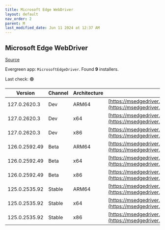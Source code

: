 ```yaml
---
title: Microsoft Edge WebDriver
layout: default
nav_order: 2
parent: M
last_modified_date: Jun 11 2024 at 12:37 AM
---
```


## Microsoft Edge WebDriver

[Source](https://www.microsoft.com/edge)

Evergreen app: `MicrosoftEdgeDriver`. Found **9** installers.

Last check: 🟢

| Version       | Channel | Architecture | URI                                                                                                                                            |
| ------------- | ------- | ------------ | ---------------------------------------------------------------------------------------------------------------------------------------------- |
| 127.0.2620.3  | Dev     | ARM64        | [https://msedgedriver.azureedge.net/127.0.2620.3/edgedriver_arm64.zip](https://msedgedriver.azureedge.net/127.0.2620.3/edgedriver_arm64.zip)   |
| 127.0.2620.3  | Dev     | x64          | [https://msedgedriver.azureedge.net/127.0.2620.3/edgedriver_win64.zip](https://msedgedriver.azureedge.net/127.0.2620.3/edgedriver_win64.zip)   |
| 127.0.2620.3  | Dev     | x86          | [https://msedgedriver.azureedge.net/127.0.2620.3/edgedriver_win32.zip](https://msedgedriver.azureedge.net/127.0.2620.3/edgedriver_win32.zip)   |
| 126.0.2592.49 | Beta    | ARM64        | [https://msedgedriver.azureedge.net/126.0.2592.49/edgedriver_arm64.zip](https://msedgedriver.azureedge.net/126.0.2592.49/edgedriver_arm64.zip) |
| 126.0.2592.49 | Beta    | x64          | [https://msedgedriver.azureedge.net/126.0.2592.49/edgedriver_win64.zip](https://msedgedriver.azureedge.net/126.0.2592.49/edgedriver_win64.zip) |
| 126.0.2592.49 | Beta    | x86          | [https://msedgedriver.azureedge.net/126.0.2592.49/edgedriver_win32.zip](https://msedgedriver.azureedge.net/126.0.2592.49/edgedriver_win32.zip) |
| 125.0.2535.92 | Stable  | ARM64        | [https://msedgedriver.azureedge.net/125.0.2535.92/edgedriver_arm64.zip](https://msedgedriver.azureedge.net/125.0.2535.92/edgedriver_arm64.zip) |
| 125.0.2535.92 | Stable  | x64          | [https://msedgedriver.azureedge.net/125.0.2535.92/edgedriver_win64.zip](https://msedgedriver.azureedge.net/125.0.2535.92/edgedriver_win64.zip) |
| 125.0.2535.92 | Stable  | x86          | [https://msedgedriver.azureedge.net/125.0.2535.92/edgedriver_win32.zip](https://msedgedriver.azureedge.net/125.0.2535.92/edgedriver_win32.zip) |
